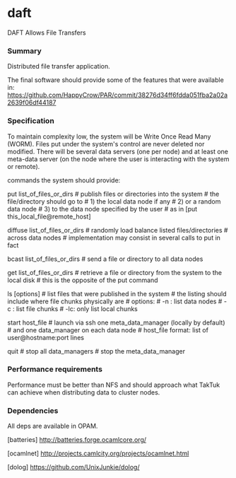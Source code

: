 daft
====

DAFT Allows File Transfers

### Summary

Distributed file transfer application.

The final software should provide some of the features that were available in:
https://github.com/HappyCrow/PAR/commit/38276d34ff6fdda051fba2a02a2639f06df44187

### Specification

To maintain complexity low, the system will be Write Once Read Many 
(WORM). Files put under the system's control are never deleted nor
modified.
There will be several data servers (one per node) and at least
one meta-data server (on the node where the user is interacting with the
system or remote).

commands the system should provide:

put list_of_files_or_dirs
    # publish files or directories into the system
    # the file/directory should go to
    # 1) the local data node if any
    # 2) or a random data node
    # 3) to the data node specified by the user
    #    as in [put this_local_file@remote_host]

diffuse list_of_files_or_dirs
    # randomly load balance listed files/directories
    # across data nodes
    # implementation may consist in several calls to put in fact

bcast list_of_files_or_dirs
    # send a file or directory to all data nodes

get list_of_files_or_dirs
    # retrieve a file or directory from the system to the local disk
    # this is the opposite of the put command

ls [options] # list files that were published in the system
             # the listing should include where file chunks physically are
             # options:
             #  -n : list data nodes
             #  -c : list file chunks
             #  -lc: only list local chunks

start host_file # launch via ssh one meta_data_manager (locally by default)
                # and one data_manager on each data node
                # host_file format: list of user@hostname:port lines

quit # stop all data_managers
     # stop the meta_data_manager

### Performance requirements

Performance must be better than NFS and should approach what
TakTuk can achieve when distributing data to cluster nodes.

### Dependencies

All deps are available in OPAM.

[batteries] http://batteries.forge.ocamlcore.org/

[ocamlnet] http://projects.camlcity.org/projects/ocamlnet.html

[dolog] https://github.com/UnixJunkie/dolog/
